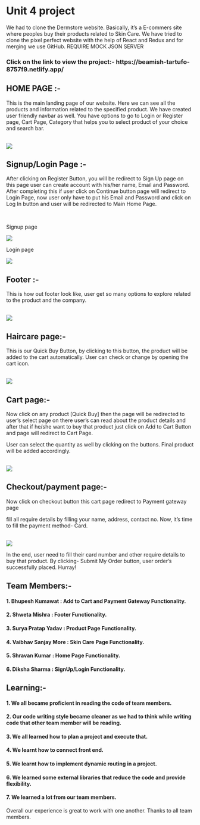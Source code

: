 # Unit 4 project
<p>We had to clone the Dermstore website. Basically, it’s a E-commers site where peoples buy their products related to Skin Care. We have tried to clone the pixel perfect website with the help of React and Redux and for merging we use GitHub. REQUIRE MOCK JSON SERVER </p>
<h3>Click on the link to view the project:- https://beamish-tartufo-8757f9.netlify.app/ </h3>

## HOME PAGE :- 
<p>This is the main landing page of our website. Here we can see all the products and information related to the specified product. We have created user friendly navbar as well. You have options to go to Login or Register page, Cart Page, Category that helps you to select product of your choice and search bar.</p>
<br>

<img src="https://miro.medium.com/max/3840/1*IlvbBH7ybSjZnd3vVMcImA.png" />

## Signup/Login Page :- 
<p>After clicking on Register Button, you will be redirect to Sign Up page on this page user can create account with his/her name, Email and Password. After completing this if user click on Continue button page will redirect to Login Page, now user only have to put his Email and Password and click on Log In button and user will be redirected to Main Home Page.</p>
<br>

<p>Signup page</p>
<img src="https://miro.medium.com/max/3840/1*LWcTjcQJxDYIs4GZlxZ37w.png" />
<br>
<p>Login page</p>
<img src="https://miro.medium.com/max/3840/1*rxOxsHpNXAmpvNN_IVWRJQ.png" />

## Footer :-
<p>This is how out footer look like, user get so many options to explore related to the product and the company.</p>
<br>

<img src="https://miro.medium.com/max/1400/1*BtLRUpLk1a74dia2nKCaEA.png" />

## Haircare page:-
<p>This is our Quick Buy Button, by clicking to this button, the product will be added to the cart automatically. User can check or change by opening the cart icon.</p>
<br>

<img src="https://miro.medium.com/max/1400/1*YhSjMK-sMLQEWZ1c-7e9hg.jpeg" />

## Cart page:-
<p>Now click on any product [Quick Buy] then the page will be redirected to user’s select page on there user’s can read about the product details and after that if he/she want to buy that product just click on Add to Cart Button and page will redirect to Cart Page.</p>
<p>User can select the quantity as well by clicking on the buttons. Final product will be added accordingly.</p>
<br>

<img src="https://miro.medium.com/max/1400/1*R04qHA6Bm0JPeafCgdY39Q.jpeg" />
<br>

## Checkout/payment page:-

<p>Now click on checkout button this cart page redirect to Payment gateway page</p>
<p>fill all require details by filling your name, address, contact no. Now, it’s time to fill the payment method- Card.</p>
<br>
<img src="https://miro.medium.com/max/1400/1*LzJyKu15x9mYoG0rCn23fg.jpeg" />
<br>
<p>In the end, user need to fill their card number and other require details to buy that product. By clicking- Submit My Order button, user order’s successfully placed. Hurray!</p>

## Team Members:-

<h4>1. Bhupesh Kumawat : Add to Cart and Payment Gateway Functionality.</h4>
<h4>2. Shweta Mishra : Footer Functionality.</h4>
<h4>3. Surya Pratap Yadav : Product Page Functionality.</h4>
<h4>4. Vaibhav Sanjay More : Skin Care Page Functionality.</h4>
<h4>5. Shravan Kumar : Home Page Functionality.</h4>
<h4>6. Diksha Sharma : SignUp/Login Functionality.</h4>

## Learning:-

<h4>1. We all became proficient in reading the code of team members.</h4>
<h4>2. Our code writing style became cleaner as we had to think while writing code that other team member will be reading.</h4>
<h4>3. We all learned how to plan a project and execute that.</h4>
<h4>4. We learnt how to connect front end.</h4>
<h4>5. We learnt how to implement dynamic routing in a project.</h4>
<h4>6. We learned some external libraries that reduce the code and provide flexibility.</h4>
<h4>7. We learned a lot from our team members.</h4>

<p>Overall our experience is great to work with one another. Thanks to all team members.</p>

